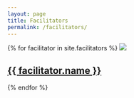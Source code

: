 ```yaml
---
layout: page
title: Facilitators
permalink: /facilitators/
---
```


{% for facilitator in site.facilitators %}
<img src="{{site.baseurl}}/assets/images/facilitators/{{facilitator.image}}">
<h2>
	<a href="{{ facilitator.url }}">
		{{ facilitator.name }}
	</a>
</h2>
{% endfor %}


<!-- <div class="bigspacer"></div> -->

<!-- {% for member in site.categories.team reversed %}
	{% if member.alumni != true %}
    {% cycle 'add rows': '<div class="row">', nil, nil %}
		<div class="col-md-4 memberbox">
			<div class="media">
  				<a class="pull-left" href="{{ member.url }}">
    				<img width=160 class="media-object" src="{{ member.image }}">
  				</a>
 			 	<div class="media-body">
    				<div class="head media-heading"><a href="{{ member.url }}" class="off">{{ member.title }}</a></div>
    				<p class="note">{{ member.position }}</p>
  				</div>
			</div>
			<div class="bigspacer"></div>
			<div class="bigspacer"></div>
        </div>
    {% cycle 'close rows': nil, nil, '</div>' %}
    {% endif %}
{% endfor %}
{% cycle 'close rows': nil, '</div>', '</div>' %} -->
